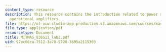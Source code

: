 ```yaml
---
content_type: resource
description: This resource contains the introduction related to power supplies and
  operational amplifiers.
file: https://ol-ocw-studio-app-production.s3.amazonaws.com/courses/mas-836-sensor-technologies-for-interactive-environments-spring-2011/97ec66ca75123a7857283695a2115303_MITMAS_836S11_lab2.pdf
file_type: application/pdf
resourcetype: Document
title: MITMAS_836S11_lab2.pdf
uid: 97ec66ca-7512-3a78-5728-3695a2115303
---
```

